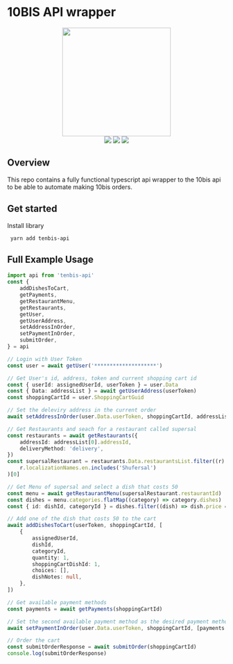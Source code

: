# 10BIS API wrapper

<p align=center>
    <img src="https://servul-api.azureedge.net/Sites/IL/mini_logos/10bis.jpg" width=250>
  <br>
  <img src="https://img.shields.io/badge/License-MIT-yellow.svg">
<img src="https://img.shields.io/badge/License-Apache%202.0-blue.svg">
  <img src="https://img.shields.io/badge/10BIS-API-orange">
</p>

## Overview

This repo contains a fully functional typescript api wrapper to the 10bis api to be able to automate making 10bis orders.

## Get started

Install library

``` yarn add tenbis-api```

## Full Example Usage

```typescript
import api from 'tenbis-api'
const {
    addDishesToCart,
    getPayments,
    getRestaurantMenu,
    getRestaurants,
    getUser,
    getUserAddress,
    setAddressInOrder,
    setPaymentInOrder,
    submitOrder,
} = api

// Login with User Token
const user = await getUser('********************')

// Get User's id, address, token and current shopping cart id
const { userId: assignedUserId, userToken } = user.Data
const { Data: addressList } = await getUserAddress(userToken)
const shoppingCartId = user.ShoppingCartGuid

// Set the deleviry address in the current order
await setAddressInOrder(user.Data.userToken, shoppingCartId, addressList[0])

// Get Restaurants and seach for a restaurant called supersal
const restaurants = await getRestaurants({
    addressId: addressList[0].addressId,
    deliveryMethod: 'delivery',
})
const supersalRestaurant = restaurants.Data.restaurantsList.filter((r) =>
    r.localizationNames.en.includes('Shufersal')
)[0]

// Get Menu of supersal and select a dish that costs 50
const menu = await getRestaurantMenu(supersalRestaurant.restaurantId)
const dishes = menu.categories.flatMap((category) => category.dishes)
const { id: dishId, categoryId } = dishes.filter((dish) => dish.price === 50)[0]

// Add one of the dish that costs 50 to the cart
await addDishesToCart(userToken, shoppingCartId, [
    {
        assignedUserId,
        dishId,
        categoryId,
        quantity: 1,
        shoppingCartDishId: 1,
        choices: [],
        dishNotes: null,
    },
])

// Get available payment methods
const payments = await getPayments(shoppingCartId)

// Set the second available payment method as the desired payment method
await setPaymentInOrder(user.Data.userToken, shoppingCartId, [payments.Data[2]])

// Order the cart
const submitOrderResponse = await submitOrder(shoppingCartId)
console.log(submitOrderResponse)
```
